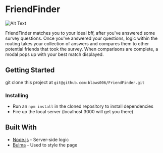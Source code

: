 # FriendFinder

![Alt Text](https://media.giphy.com/media/l4pSUQ1RIcEqPzxYs/giphy.gif)

FriendFinder matches you to your ideal bff, after you've answered some survey questions. Once you've answered your questions, logic within the routing takes your collection of answers and compares them to other potential friends that took the survey. When comparisons are complete, a modal pops up with your best match displayed.

## Getting Started

git clone this project at `git@github.com:blaws006/FriendFinder.git`

### Installing

* Run an `npm install` in the cloned repository to install dependencies
* Fire up the local server (localhost 3000 will get you there)

## Built With

* [Node.js](https://nodejs.org/en/) - Server-side logic
* [Bulma](bulma.io/documentation/overview/start/) - Used to style the page
